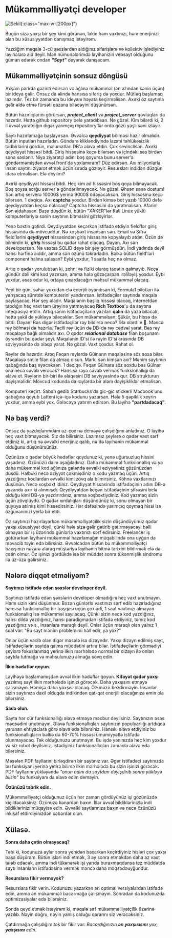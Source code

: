 # Mükəmməlliyətçi developer

![Sekil](https://media.licdn.com/dms/image/v2/D4E12AQF6gyaNOM2cjw/article-cover_image-shrink_720_1280/article-cover_image-shrink_720_1280/0/1726051243181?e=1753920000&v=beta&t=bOKUlBcZ11HuMn3Rstc92tnPcUOq4KAZjxN-d7-Lu-A){:class="max-w-[200px]"}

Bugün sizə yaxşı bir şey kimi görünən, lakin həm vaxtınızı, həm enerjinizi alan bu xüsusiyyətdən danışmaq istəyirəm.

Yazdığım məqalə 3-cü şəxslərdən aldığınız sifarişlərə və kollektiv işlədiyiniz layihələrə aid deyil. Mən nümunələrimdə layihənizin vebsayt olduğunu güman edərək ondan **_"Sayt"_** deyərək danışacam. 

## Mükəmməlliyətçinin sonsuz döngüsü

Axşam parkda gəzinti edirsən və ağlına mükəmməl (ən azından sənin üçün) bir ideya gəlir. Onsuz da əlində hansısa sifariş də yoxdur. Mütləq başlamaq lazımdır. Tez bir zamanda bu ideyanı həyata keçirməlisən. Axırki öz saytınla gəlir əldə etmə fürsəti qazana biləcəyini düşünürsən.

Bütün hazırlıqlarını görürsən, **_project_client_** və **_project_server_** qovluqları da hazırdır. Hətta github repository belə yaradıbsan. Nə gözəl. Kim bilərdi ki, 2 il əvvəl yaratdığın digər yarımçıq repository'lər orda gözü yaşlı səni izləyir.

Saytı hazırlamağa başlayırsan. Əvvəlcə **qeydiyyat** bölməsi hazır olmalıdır. Bütün inputları hazırladın. Göndərə klikləndiyində lazımi təhlükəsizlik tədbirlərini gördün, məlumatları DB'ə əlavə etdin. Çox sevinclisən. Axırki qeydiyyat hissəsi bitdi. Giriş hissəsinə keçə bilərsən və içindəki səs birdən sənə səslənir. Niyə ziyarətçi adını boş qoyursa bunu server'ə göndərməmişdən əvvəl front'da yoxlamıram? Düz edirsən. Axı milyonlarla insan saytını ziyarət etmək üçün sırada gözləyir. Resursları indidən düzgün idarə etməlisən. Elə deyilmi?

Axırki qeydiyyat hissəsi bitdi. Heç kim ad hissəsini boş qoya bilməyəcək. Boş qoysa sorğu server'ə göndərilməyəcək. Nə gözəl. Əhsən sənə dostum! Sən artıq serverə 10000$ yerinə 9000$ ödəyəcəksən. Giriş hissəsinə keçə bilərsən. 1 dəqiqə. Axı **captcha** yoxdur. Birdən kimsə bot yazıb 10000 dəfə qeydiyyatdan keçsə nolacaq? Captcha hissəsini də yaratmalısan. Afərin! Sən əjdahasan. Başa düşdün ki, bütün "XAKER"lər Kali Linux yüklü komputerləriylə sənin saytının bitməsini gözləyirlər.

Yenə bəxtin gətirdi. Qeydiyyatdan keçərkən istifadə etdiyin field'lər giriş hissəsində də mövcuddur. Nə xoşbəxt insansan sən. Email və Şifrə field'lərini **_qeydiyyat_** hissəsindən giriş hissəsinə kopyalayıb atdın. Özün də bilmirdin ki, **_giriş_** hissəsi bu qədər rahat olacaq. Dayan. Axı sən developersən. Nə vaxtsa SOLID deyə bir şey görmüşdün. İndi yadında deyil hansı hərfinə aiddir, amma sən özünü təkrarladın. Bəlkə bütün field'ləri component halına salasan? Eybi yoxdur, 1 saatla heç nə olmaz. 

Artıq o qədər yorulubsan ki, zehni və fiziki olaraq taqətin qalmayıb. Neçə gündür dəli kimi kod yazırsan, amma hələ gözəçarpan irəliləyiş yoxdur. Eybi yoxdur, əsas odur ki, ortaya çıxardacağın məhsul mükəmməl olacaq.

Yeni bir gün, səhər yuxudan elə enerjili oyanıbsan ki, Formula1 pilotları ilə yarışacaq sürətdə komputerini yandırırsan. İstifadəçilər saytında məqalə paylaşacaq. Hər şey əladır. Məqalənin başlıq hissəsi olacaq, internetdən tapdığın heç vaxt tam ürəyinə yatmayacaq **Rich Textbox**'u da saytına inteqrasiya etdin. Artıq sənin istifadəçilərin yazıları **qalın** da yaza biləcək, hətta şəkil də yükləyə biləcəklər. Sən mükəmməlsən. Şükür, bu hissə də bitdi. Dayan! Bəs digər istifadəçilər rəy bildirsə necə? Əla olardı e 🥹. Məncə rəy bölməsi də hazırla. Təcili rəy üçün də DB-də rəy cədvəl yarat. Bəs rəy məqaləyə bağlı olmalıdır axı. O qədər **_relational database_** filan boşunamı öyrəndin bu qədər şeyi. Məqalənin ID'si ilə rəyin ID'si arasında DB səviyyəsində də əlaqə yarat. Nə gözəl. Vaxt çoxdur. Rahat ol.

Rəylər də hazırdır. Artıq Fəqan rəylərdə Gülnarın məqaləsinə söz soxa bilər. Məqaləyə smile filan da atmaq olsun. Mark, sən kimsən axı? Mənim saytımın qabağında baş əyəcəksən. 1 dəqiqə. Fəqan Gülnara söz soxdu bəs Gülnar ona necə cavab verəcək? Hansısa rəyə cavab vermək funksionallığı da əlavə et. Rəylərin bir-biri ilə əlaqəsini DB səviyyəsində qur. DB strukturun dəyişməlidir. Mövcud kodunda da rəylərdə bir aləm dəyişikliklər etməlisən. 

Komputeri keçirt. Sabah gedib Starbucks'da gic-gic stickerli Macbook'unu qabağına qoyub Latteni içə-içə kodunu yazarsan. Hələ 5 qəpiklik xeyrin yoxdur, amma eybi yox. Gələcəyə yatırım edirsən. Bu layihə **"partdadacaq"**. 

## Nə baş verdi?

Onsuz da yazdıqlarımdam az-çox nə deməyə çalışdığımı anladınız. O layihə heç vaxt bitməyəcək. Siz də bilirsiniz. Lazımsız şeylərə o qədər vaxt sərf etdiniz ki, artıq nə əvvəlki enerjiniz qalıb, nə də layihənin mükəmməl olduğunu düşünürsünüz.

Özünüzə o qədər böyük hədəflər qoydunuz ki, yenə uğursuzluq hissini yaşadınız. Özünüzü daim aşağıladınız. Daha mükəmməl funksionallıq və ya daha mükəmməl kod ağlınıza gələndə əvvəlki əziyyətiniz gözünüzdən düşdü. Halbuki necə əziyyət çəkmişdiniz o kodu yazmaq üçün. Artıq yazdığınız kodlardan əvvəlki kimi zövq ala bilmirsiniz. Köhnə vaxtlarınızı düşünün. Necə xoşbəxt idiniz. Qeydiyyat hissəsində istifadəçinin adını DB-ə yazanda axır ki alınmışdı. Qeydiyyatdan keçən istifadəçinin şifrəsini belə olduğu kimi DB-yə yazdırırdınız, amma xoşbəxtiydiniz. Kod yazmaq sizin üçün zövqlüydü. O qədər xırdalıqları düşündünüz ki, sonu olmayan bir quyuya atılmış kimi hissedirsiniz. Hər dəfəsində yarımçıq qoymaq hissi isə özgüvəninizi yerlə bir etdi. 

Öz saytınızı hazırlayarkən mükəmməlliyətçilik sizin düşündüyünüz qədər yaxşı xüsusiyyət deyil, çünki hələ sizə gəlir gətirib gətirməyəcəyi bəlli olmayan bir iş üzərində günlərlə vaxtınızı sərf edirsiniz. Freelancer iş götürərkən layihəni mükəmməl hazırlamağın müqabilində ona uyğun da məvacib təyin edə bilirsiniz. Əvvəlcədən bütün bu mükəmməlliyətçi baxışınızı nəzərə alaraq müştəriyə layihənin bitmə tarixini bildirmək elə də çətin olmur. Öz işinizi gördükdə isə bir müddət sonra tükənmişlik sindromu ilə üz-üzə gəlirsiniz. 

## Nələrə diqqət etməliyəm?

**Saytınızı istifadə edən şəxslər developer deyil.**

Saytınızı istifadə edən şəxslərin developer olmadığını heç vaxt unutmayın. Hamı sizin kimi düşünmür. Bəzən günlərlə vaxtınızı sərf edib hazırladığınız hansısa funksionallıq bir başqası üçün çox adi, 1 saat vaxtınızı almayan funksionallıq isə mükəmməl sayılacaq. Çünki sizin necə kod yazdığınız, hansı dildə yazdığınız, hansı paradigmadan istifadə etdiyiniz, təmiz kod yazdığınız və s., insanlara maraqlı deyil. Onlar üçün maraqlı olan yalnız 1 sual var: "Bu sayt mənim problemimi həll edir, ya yox?"

Onlar üçün vacib olan digər məsələ isə dizayndır. Yaxşı dizayn edilmiş sayt, istifadəçilərin saytda qalma müddətini artıra bilər. İstifadəçilərin görmədiyi şeylərə fokuslanmaq yerinə ilkin mərhələdə normal bir dizayn ilə onları saytda tutmağa və məhsulunuzu almağa sövq edin.

**İlkin hədəflər qoyun.** 
  
Layihəyə başlamamışdan əvvəl ilkin hədəflər qoyun. **Kifayət qədər yaxşı** yazılmış sayt ilkin mərhələdə işinizi görəcək. Daha yaxşısını etməyə çalışmayın. Həmişə daha yaxşısı olacaq. Özünüzü bezdirməyin. İnsanlar sizin saytınıza daxil olduqda indikindən qat-qat enerjili olacağınıza əmin ola bilərsiniz. 

**Sadə olun.**

Sayta hər cür funksionallığı əlavə etməyə məcbur deyilsiniz. Saytınızın əsas məqsədini unutmayın. Əlavə funksionallıqları saytınızın populyarlığı artdıqca yaranan ehtiyaclara görə əlavə edə bilərsiniz. Hansıki əlavə etdiyiniz bu funksionallıqların bəlkə də 60-70% hissəsi ümumiyyətlə istifadə olunmayacaq. Tək olduğunuzu unutmayın. Bu işdə yanınızda heç kim yoxdur və siz robot deyilsiniz. İstədiyiniz funksionallıqları zamanla əlavə edə bilərsiniz. 

Məsələn PDF fayllarını birləşdirən bir saytınız var. Əgər istifadəçi saytınızda bu funksiyanı yerinə yetirə bilirsə ilkin mərhələdə bu sizin işinizi görəcək. PDF fayllarını yükləyəndə _"onun adını da saytdan dəyişdirib sonra yükləyə bilsin"_ bu funksiyanı da əlavə edim deməyin.

**Özünüzü təbrik edin.**

Mükəmməlliyətçi olduğunuz üçün hər zaman gördüyünüz işi gözünüzdə kiçildəcəksiniz. Özünüzə kənardan baxın. İllər əvvəl bildiklərinizlə indi bildiklərinizi müqayisə edin. Əvvəlki saytlarınıza baxın və necə özünüzü inkişaf etdirdiyinizdən xəbərdar olun. 

## Xülasə.

**Sonra daha çətin olmayacaq?**

Təbi ki, kodunuza aylar sonra yenidən baxarkən keçirdiyiniz hisləri çox yaxşı başa düşürəm. Bütün işləri indi etmək, 3 ay sonra etməkdən daha az vaxt tələb edəcək, amma indi tükənərək  işi yarıda buraxmaqdansa tez müddətdə saytı insanların istifadəsinə vermək məncə daha məqsədəuyğundur.

**Resurslara fikir verməyək?**

Resurslara fikir verin. Kodunuzu yazarkən ən optimal versiyalardan istifadə edin, amma ən mükəmməli bacarmağa çalışmayın. Sonradan da kodunuzda optimizasiyalar edə bilərsiniz. 

Sonda qeyd etmək istəyirəm ki, məqalə sırf mükəmməlliyətçilik üzərinə yazılıb. Nəyin doğru, nəyin yanlış olduğu qərarını siz verəcəksiniz.

Çatdırmağa çalışdığım tək bir fikir var: _Bacardığınızın **ən yaxşısısını** yox, **yaxşısını** edin._